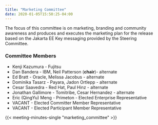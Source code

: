 ```yaml
---
title: "Marketing Committee"
date: 2020-01-05T15:50:25-04:00
---
```


The focus of this committee is on marketing, branding and community awareness and produces and executes the marketing plan for the release based on the Jakarta EE Key messaging provided by the Steering Committee.

<!--more-->

### Committee Members

* Kenji Kazumura - Fujitsu
* Dan Bandera - IBM, Neil Patterson (<strong>chair</strong>)- alternate
* Ed Bratt - Oracle, Melissa Jacobus - alternate
* Dominika Tasarz - Payara, Jadon Ortlepp - alternate
* Cesar Saavedra - Red Hat, Paul Hinz - alternate
* Jonathan Gallimore - Tomitribe, Cesar Hernandez - alternate
* Eric (QingYu) Meng - Primeton - Elected Enterprise Representative
* VACANT - Elected Committer Member Representative
* VACANT - Elected Participant Member Representative

{{< meeting-minutes-single "marketing_committee" >}}